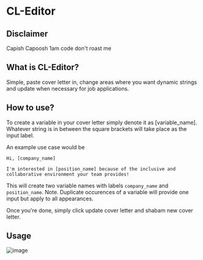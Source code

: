 # CL-Editor
 

Disclaimer
--
Capish Capoosh 1am code don't roast me

What is CL-Editor?
--
Simple, paste cover letter in, change areas where you want dynamic strings and update when necessary for job applications.

How to use?
--

To create a variable in your cover letter simply denote it as [variable_name]. Whatever string is in between the square brackets will take place as the input label. 

An example use case would be
```
Hi, [company_name]

I'm interested in [position_name] because of the inclusive and collaborative environment your team provides!
```

This will create two variable names with labels `company_name` and `position_name`. 
Note. Duplicate occurences of a variable will provide one input but apply to all appearances.

Once you're done, simply click update cover letter and shabam new cover letter.

Usage
--
![image](https://user-images.githubusercontent.com/56453957/143733499-4250e316-d541-4006-888b-0203b0788541.png)
